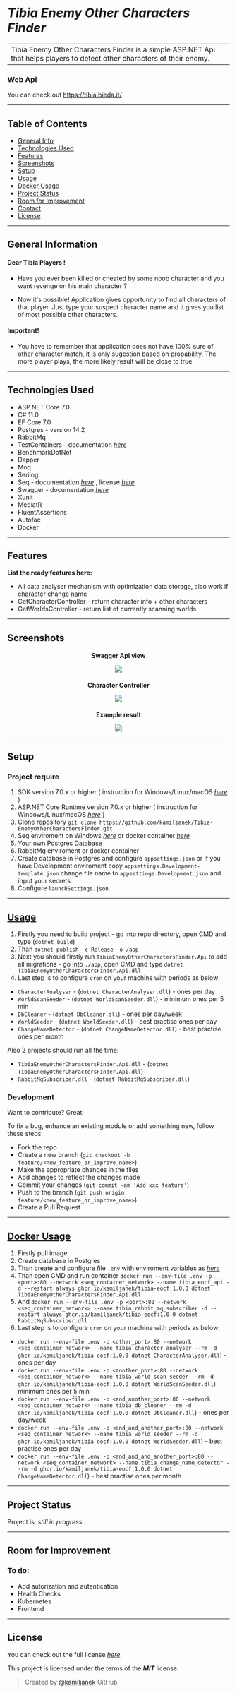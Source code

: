 # _Tibia Enemy Other Characters Finder_

<table>
    <tr>
        <td>
            Tibia Enemy Other Characters Finder is a simple ASP.NET Api that helps players to detect other characters of their enemy.
        </td>
    </tr>
</table>

### Web Api
You can check out https://tibia.bieda.it/

---
## Table of Contents
* [General Info](#general-information)
* [Technologies Used](#technologies-used)
* [Features](#features)
* [Screenshots](#screenshots)
* [Setup](#setup)
* [Usage](#usage)
* [Docker Usage](#docker-usage)
* [Project Status](#project-status)
* [Room for Improvement](#room-for-improvement)
* [Contact](#contact)
* [License](#license)

---
## General Information
#### Dear Tibia Players ! 
- Have you ever been killed or cheated by some noob character and you want revenge on his main character ? 

- Now it's possible! Application gives opportunity to find all characters of that player. Just type your suspect character name and it gives you list of most possible other characters.

#### Important!
- You have to remember that application does not have 100% sure of other character match, it is only sugestion based on propability.
The more player plays, the more likely result will be close to true.


---
## Technologies Used
- ASP.NET Core 7.0
- C# 11.0
- EF Core 7.0
- Postgres - version 14.2
- RabbitMq
- TestContainers - documentation [_here_](https://github.com/testcontainers/testcontainers-dotnet)
- BenchmarkDotNet
- Dapper
- Moq
- Serilog
- Seq - documentation [_here_](https://docs.datalust.co/docs) , license [_here_](https://datalust.co/pricing)
- Swagger - documentation [_here_](https://swagger.io/docs/)
- Xunit
- MediatR
- FluentAssertions
- Autofac
- Docker

---
## Features
**List the ready features here:**
- All data analyser mechanism with optimization data storage, also work if character change name
- GetCharacterController - return character info + other characters
- GetWorldsController - return list of currently scanning worlds


---
## Screenshots

<h4 align="center">Swagger Api view</h>

![](img/main_window.png)

<h4 align="center">Character Controller</h>

![](img/character_endpoint.png) 

<h4 align="center">Example result</h>

![](img/result.png)


---
## Setup

### Project require 
1. SDK version 7.0.x or higher ( instruction for Windows/Linux/macOS [_here_](https://dotnet.microsoft.com/en-us/download/dotnet/7.0) )
2. ASP.NET Core Runtime version 7.0.x or higher ( instruction for Windows/Linux/macOS [_here_](https://dotnet.microsoft.com/en-us/download/dotnet/7.0) )
3. Clone repository `git clone https://github.com/kamiljanek/Tibia-EnemyOtherCharactersFinder.git`
4. Seq enviroment on Windows [_here_](https://docs.datalust.co/docs/getting-started) or docker container [_here_](https://docs.datalust.co/docs/getting-started-with-docker)
5. Your own Postgres Database
6. RabbitMq enviroment or docker container
7. Create database in Postgres and configure `appsettings.json` or if you have Development enviroment copy `appsettings.Development-template.json` change file name to `appsettings.Development.json` and input your secrets
8. Configure `launchSettings.json`

---
## [Usage](https://github.com/kamiljanek/Tibia-EnemyOtherCharactersFinder)

1. Firstly you need to build project - go into repo directory, open CMD and type (`dotnet build`)
2. Than `dotnet publish -c Release -o /app`
3. Next you should firstly run `TibiaEnemyOtherCharactersFinder.Api` to add all migrations - go into `./app`, open CMD and type `dotnet TibiaEnemyOtherCharactersFinder.Api.dll`
4. Last step is to configure `cron` on your machine with periods as below:

- `CharacterAnalyser` - (`dotnet CharacterAnalyser.dll`) - ones per day
- `WorldScanSeeder` - (`dotnet WorldScanSeeder.dll`) - minimum ones per 5 min
- `DbCleaner` - (`dotnet DbCleaner.dll`) - ones per day/week
- `WorldSeeder` - (`dotnet WorldSeeder.dll`) - best practise ones per day
- `ChangeNameDetector` - (`dotnet ChangeNameDetector.dll`) - best practise ones per month

Also 2 projects should run all the time:

- `TibiaEnemyOtherCharactersFinder.Api.dll` - (`dotnet TibiaEnemyOtherCharactersFinder.Api.dll`)
- `RabbitMqSubscriber.dll` - (`dotnet RabbitMqSubscriber.dll`)


### Development
Want to contribute? Great!

To fix a bug, enhance an existing module or add something new, follow these steps:

- Fork the repo
- Create a new branch (`git checkout -b feature/<new_feature_or_improve_name>`)
- Make the appropriate changes in the files
- Add changes to reflect the changes made
- Commit your changes (`git commit -am 'Add xxx feature'`)
- Push to the branch (`git push origin feature/<new_feature_or_improve_name>`)
- Create a Pull Request


---
## [Docker Usage](https://github.com/kamiljanek/Tibia-EnemyOtherCharactersFinder/pkgs/container/tibia-eocf)

1. Firstly pull image
2. Create database in Postgres 
3. Than create and configure file `.env` with enviroment variables as [_here_](https://github.com/kamiljanek/Tibia-EnemyOtherCharactersFinder/blob/develop/.env-template)
4. Than open CMD and run container `docker run --env-file .env -p <port>:80 --network <seq_container_network> --name tibia_eocf_api -d --restart always ghcr.io/kamiljanek/tibia-eocf:1.0.0 dotnet TibiaEnemyOtherCharactersFinder.Api.dll`
5. And `docker run --env-file .env -p <port>:80 --network <seq_container_network> --name tibia_rabbit_mq_subscriber -d --restart always ghcr.io/kamiljanek/tibia-eocf:1.0.0 dotnet RabbitMqSubscriber.dll`
6. Last step is to configure `cron` on your machine with periods as below:
- `docker run --env-file .env -p <other_port>:80 --network <seq_container_network> --name tibia_character_analyser --rm -d ghcr.io/kamiljanek/tibia-eocf:1.0.0 dotnet CharacterAnalyser.dll`) - ones per day
- `docker run --env-file .env -p <another_port>:80 --network <seq_container_network> --name tibia_world_scan_seeder --rm -d ghcr.io/kamiljanek/tibia-eocf:1.0.0 dotnet WorldScanSeeder.dll`) - minimum ones per 5 min
- `docker run --env-file .env -p <and_another_port>:80 --network <seq_container_network> --name tibia_db_cleaner --rm -d ghcr.io/kamiljanek/tibia-eocf:1.0.0 dotnet DbCleaner.dll`) - ones per day/week
- `docker run --env-file .env -p <and_and_another_port>:80 --network <seq_container_network> --name tibia_world_seeder --rm -d ghcr.io/kamiljanek/tibia-eocf:1.0.0 dotnet WorldSeeder.dll`) - best practise ones per day
- `docker run --env-file .env -p <and_and_and_another_port>:80 --network <seq_container_network> --name tibia_change_name_detector --rm -d ghcr.io/kamiljanek/tibia-eocf:1.0.0 dotnet ChangeNameDetector.dll`) - best practise ones per month


---
## Project Status

Project is: _still in progress_ . 


---
## Room for Improvement

### To do:
- Add autorization and autentication
- Health Checks
- Kubernetes
- Frontend


---
## License

You can check out the full license [_here_](LICENSE.md)

This project is licensed under the terms of the **_MIT_** license.

>Created by [@kamiljanek](https://github.com/kamiljanek) GitHub
